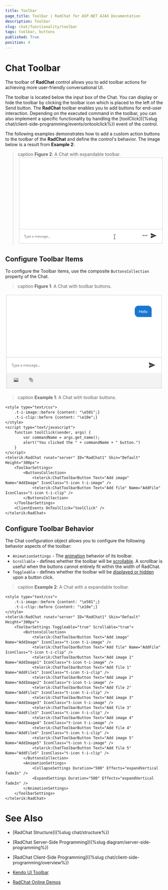 ```yaml
---
title: Toolbar
page_title: Toolbar | RadChat for ASP.NET AJAX Documentation
description: Toolbar 
slug: chat/functionality/toolbar
tags: toolbar, buttons
published: True
position: 4
---
```


# Chat Toolbar


The toolbar of **RadChat** control allows you to add toolbar actions for achieving more user-friendly conversational UI. 

The toolbar is located below the input box of the Chat. You can display or hide the toolbar by clicking the toolbar icon which is placed to the left of the Send button. The **RadChat** toolbar enables you to add buttons for end-user interaction. Depending on the executed command in the toolbar, you can also implement a specific functionality by handling the [toolClick]({%slug chat/client-side-programming/events/ontoolclick%}) event of the control.

The following examples demonstrates how to add a custom action buttons to the toolbar of the **RadChat** and define the control's behavior. The image below is a result from **Example 2**:

>caption **Figure 2**: A Chat with expandable toolbar.
![chat with expandable toolbar](../images/chat-toolbar-actions.gif)

## Configure Toolbar Items

To configure the Toolbar items, use the composite `ButtonsCollection` property of the Chat.

>caption **Figure 1**: A Chat with toolbar buttons.

![chat with toolbar buttons](../images/chat-toolbar-buttons.png)

>caption **Example 1**: A Chat with toolbar buttons.

````ASPX
<style type="text/css">
    .t-i-image::before {content: "\e501";}
    .t-i-clip::before {content: "\e10e";}
</style>
<script type="text/javascript">
    function toolClick(sender, args) {
        var commandName = args.get_name();
        alert("You clicked the " + commandName + " button.")
    }
</script>
<telerik:RadChat runat="server" ID="RadChat1" Skin="Default" Height="300px">
    <ToolbarSettings>
        <ButtonsCollection>
            <telerik:ChatToolbarButton Text="Add image" Name="AddImage" IconClass="t-icon t-i-image" />
            <telerik:ChatToolbarButton Text="Add file" Name="AddFile" IconClass="t-icon t-i-clip" />
        </ButtonsCollection>
    </ToolbarSettings>
    <ClientEvents OnToolClick="toolClick" />
</telerik:RadChat>
 ````


## Configure Toolbar Behavior

The Chat configuration object allows you to configure the following behavior aspects of the toolbar:

- `AnimationSettings` - The [animation](https://docs.telerik.com/kendo-ui/api/javascript/ui/chat/configuration/toolbar.animation) behavior of its toolbar.
- `Scrollable` - defines whether the toolbar will be [scrollable](https://docs.telerik.com/kendo-ui/api/javascript/ui/chat/configuration/toolbar.scrollable). A scrollbar is useful when the buttons cannot entirely fit within the width of RadChat.
- `Toggleable` - defines whether the toolbar will be [displayed or hidden](https://docs.telerik.com/kendo-ui/api/javascript/ui/chat/configuration/toolbar.toggleable) upon a button click.


>caption **Example 2**: A Chat with a expandable toolbar.

````ASPX
<style type="text/css">
    .t-i-image::before {content: "\e501";}
    .t-i-clip::before {content: "\e10e";}
</style>
<telerik:RadChat runat="server" ID="RadChat1" Skin="Default" Height="300px">
    <ToolbarSettings Toggleable="true" Scrollable="true">
        <ButtonsCollection>
            <telerik:ChatToolbarButton Text="Add image" Name="AddImage" IconClass="t-icon t-i-image" />
            <telerik:ChatToolbarButton Text="Add file" Name="AddFile" IconClass="t-icon t-i-clip" />
            <telerik:ChatToolbarButton Text="Add image 1" Name="AddImage1" IconClass="t-icon t-i-image" />
            <telerik:ChatToolbarButton Text="Add file 1" Name="AddFile1" IconClass="t-icon t-i-clip" />
            <telerik:ChatToolbarButton Text="Add image 2" Name="AddImage2" IconClass="t-icon t-i-image" />
            <telerik:ChatToolbarButton Text="Add file 2" Name="AddFile2" IconClass="t-icon t-i-clip" />
            <telerik:ChatToolbarButton Text="Add image 3" Name="AddImage3" IconClass="t-icon t-i-image" />
            <telerik:ChatToolbarButton Text="Add file 3" Name="AddFile3" IconClass="t-icon t-i-clip" />
            <telerik:ChatToolbarButton Text="Add image 4" Name="AddImage4" IconClass="t-icon t-i-image" />
            <telerik:ChatToolbarButton Text="Add file 4" Name="AddFile4" IconClass="t-icon t-i-clip" />
            <telerik:ChatToolbarButton Text="Add image 5" Name="AddImage5" IconClass="t-icon t-i-image" />
            <telerik:ChatToolbarButton Text="Add file 5" Name="AddFile5" IconClass="t-icon t-i-clip" />
        </ButtonsCollection>
        <AnimationSettings>
            <CollapseSettings Duration="500" Effects="expandVertical fadeIn" />
            <ExpandSettings Duration="500" Effects="expandVertical fadeIn" />
        </AnimationSettings>
    </ToolbarSettings>
</telerik:RadChat>
 ````


# See Also

 * [RadChat Structure]({%slug chat/structure%})

 * [RadChat Server-Side Programming]({%slug diagram/server-side-programming%})

 * [RadChat Client-Side Programming]({%slug chat/client-side-programming/overview%})

 * [Kendo UI Toolbar](https://docs.telerik.com/kendo-ui/controls/conversational-ui/chat/toolbar)

 * [RadChat Online Demos](https://demos.telerik.com/aspnet-ajax/chat/overview/defaultcs.aspx)
 